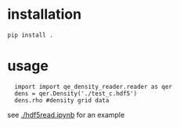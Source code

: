 # installation

    pip install .

# usage

      import import qe_density_reader.reader as qer
      dens = qer.Density('./test_c.hdf5')
      dens.rho #density grid data
      
see [./hdf5read.ipynb]() for an example

      
